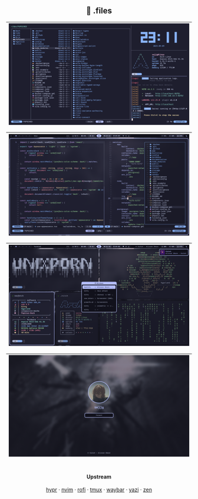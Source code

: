 <div align="center">

## 🍚 .files

| ![workflow](assets/workflow-0.png) |
| :--------------------------------: |

| ![workflow](assets/workflow-1.png) |
| :--------------------------------: |

| ![desktop](assets/desktop.png) |
| :----------------------------: |

| ![hyprlock](assets/hyprlock.png) |
| :------------------------------: |

#

#### Upstream

[hypr](https://github.com/sejjy/hypr) ·
[nvim](https://github.com/sejjy/nvim) ·
[rofi](https://github.com/sejjy/rofi) ·
[tmux](https://github.com/sejjy/tmux) ·
[waybar](https://github.com/sejjy/mechabar) ·
[yazi](https://github.com/sejjy/yazi) ·
[zen](https://github.com/sejjy/zenplified)

</div>
